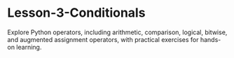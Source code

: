 # Lesson-3-Conditionals
Explore Python operators, including arithmetic, comparison, logical, bitwise, and augmented assignment operators, with practical exercises for hands-on learning.
